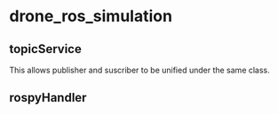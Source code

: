 # drone_ros_simulation

## topicService
This allows publisher and suscriber to be unified under the same class.

## rospyHandler
